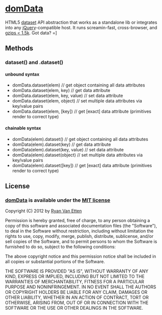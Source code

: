 [domData](http://github.com/ryanve/domdata)
=======

HTML5 [dataset](http://dev.opera.com/articles/view/an-introduction-to-datasets/) API abstraction that works as a standalone lib or integrates into any [jQuery](http://jquery.com/)-compatible host. It runs screamin-fast, cross-browser, and [gzips < 1.5k](http://airve.github.com/js/domdata/domdata.min.js). Got data? =]

## Methods

### dataset() and .dataset()

#### unbound syntax

- domData.dataset(elem) // get object containing all data attributes
- domData.dataset(elem, key) // get data attribute
- domData.dataset(elem, key, value) // set data attribute
- domData.dataset(elem, object) // set multiple data attributes via key/value pairs
- domData.dataset(elem, [key]) // get [exact] data attribute (primitives render to correct type)

#### chainable syntax

- domData(elem).dataset() // get object containing all data attributes
- domData(elem).dataset(key) // get data attribute
- domData(elem).dataset(key, value) // set data attribute
- domData(elem).dataset(object) // set multiple data attributes via key/value pairs
- domData(elem).dataset([key]) // get [exact] data attribute (primitives render to correct type)

## License

### [domData](http://github.com/ryanve/domdata) is available under the [MIT license](http://en.wikipedia.org/wiki/MIT_License)

Copyright (C) 2012 by [Ryan Van Etten](https://github.com/ryanve)

Permission is hereby granted, free of charge, to any person obtaining a copy
of this software and associated documentation files (the "Software"), to deal
in the Software without restriction, including without limitation the rights
to use, copy, modify, merge, publish, distribute, sublicense, and/or sell
copies of the Software, and to permit persons to whom the Software is
furnished to do so, subject to the following conditions:

The above copyright notice and this permission notice shall be included in
all copies or substantial portions of the Software.

THE SOFTWARE IS PROVIDED "AS IS", WITHOUT WARRANTY OF ANY KIND, EXPRESS OR
IMPLIED, INCLUDING BUT NOT LIMITED TO THE WARRANTIES OF MERCHANTABILITY,
FITNESS FOR A PARTICULAR PURPOSE AND NONINFRINGEMENT. IN NO EVENT SHALL THE
AUTHORS OR COPYRIGHT HOLDERS BE LIABLE FOR ANY CLAIM, DAMAGES OR OTHER
LIABILITY, WHETHER IN AN ACTION OF CONTRACT, TORT OR OTHERWISE, ARISING FROM,
OUT OF OR IN CONNECTION WITH THE SOFTWARE OR THE USE OR OTHER DEALINGS IN
THE SOFTWARE.